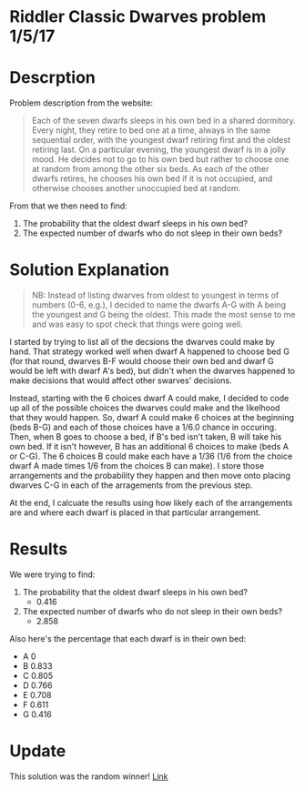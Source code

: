 # Riddler Classic Dwarves problem 1/5/17

# Descrption

Problem description from the website:

> Each of the seven dwarfs sleeps in his own bed in a shared dormitory. Every
> night, they retire to bed one at a time, always in the same sequential order,
> with the youngest dwarf retiring first and the oldest retiring last. On a
> particular evening, the youngest dwarf is in a jolly mood. He decides not to
> go to his own bed but rather to choose one at random from among the other six
> beds. As each of the other dwarfs retires, he chooses his own bed if it is not
> occupied, and otherwise chooses another unoccupied bed at random.

From that we then need to find:
1. The probability that the oldest dwarf sleeps in his own bed?
1. The expected number of dwarfs who do not sleep in their own beds?

# Solution Explanation
> NB: Instead of listing dwarves from oldest to youngest in terms of numbers
> (0-6, e.g.), I decided to name the dwarfs A-G with A being the youngest and G
> being the oldest. This made the most sense to me and was easy to spot check
> that things were going well.

I started by trying to list all of the decsions the dwarves could make by hand.
That strategy worked well when dwarf A happened to choose bed G (for that round,
dwarves B-F would choose their own bed and dwarf G would be left with dwarf A's
bed), but didn't when the dwarves happened to make decisions that would affect
other swarves' decisions.

Instead, starting with the 6 choices dwarf A could make, I decided to code up
all of the possible choices the dwarves could make and the likelhood that they
would happen. So, dwarf A could make 6 choices at the beginning (beds B-G) and
each of those choices have a 1/6.0 chance in occuring. Then, when B goes to
choose a bed, if B's bed isn't taken, B will take his own bed. If it isn't
however, B has an additional 6 choices to make (beds A or C-G). The 6 choices B
could make each have a 1/36 (1/6 from the choice dwarf A made times 1/6 from the
choices B can make). I store those arrangements and the probability they happen
and then move onto placing dwarves C-G in each of the arragements from the
previous step.

At the end, I calcuate the results using how likely each of the arrangements are
and where each dwarf is placed in that particular arrangement.


# Results

We were trying to find:
1. The probability that the oldest dwarf sleeps in his own bed?
    * 0.416
1. The expected number of dwarfs who do not sleep in their own beds?
    * 2.858

Also here's the percentage that each dwarf is in their own bed:
* A 0
* B 0.833
* C 0.805
* D 0.766
* E 0.708
* F 0.611
* G 0.416


# Update
This solution was the random winner! [Link](https://fivethirtyeight.com/features/draw-a-circle-then-draw-a-triangle-now-solve-a-riddle/)
